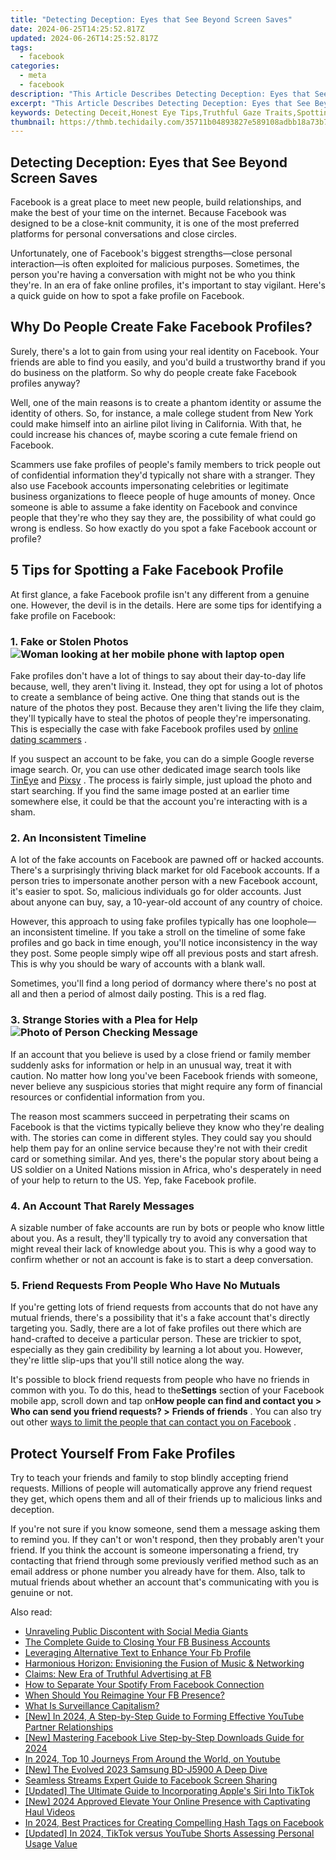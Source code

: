 ```yaml
---
title: "Detecting Deception: Eyes that See Beyond Screen Saves"
date: 2024-06-25T14:25:52.817Z
updated: 2024-06-26T14:25:52.817Z
tags:
  - facebook
categories:
  - meta
  - facebook
description: "This Article Describes Detecting Deception: Eyes that See Beyond Screen Saves"
excerpt: "This Article Describes Detecting Deception: Eyes that See Beyond Screen Saves"
keywords: Detecting Deceit,Honest Eye Tips,Truthful Gaze Traits,Spotting Liars,Perceptive Vision,Screen Lies Detection,Beyond Face Masks
thumbnail: https://thmb.techidaily.com/35711b04893827e589108adbb18a73b7e3ecd093c90f2ad47957b85620005c06.png
---
```


## Detecting Deception: Eyes that See Beyond Screen Saves

 Facebook is a great place to meet new people, build relationships, and make the best of your time on the internet. Because Facebook was designed to be a close-knit community, it is one of the most preferred platforms for personal conversations and close circles.

 Unfortunately, one of Facebook's biggest strengths—close personal interaction—is often exploited for malicious purposes. Sometimes, the person you're having a conversation with might not be who you think they're. In an era of fake online profiles, it's important to stay vigilant. Here's a quick guide on how to spot a fake profile on Facebook.

## Why Do People Create Fake Facebook Profiles?

 Surely, there's a lot to gain from using your real identity on Facebook. Your friends are able to find you easily, and you'd build a trustworthy brand if you do business on the platform. So why do people create fake Facebook profiles anyway?

 Well, one of the main reasons is to create a phantom identity or assume the identity of others. So, for instance, a male college student from New York could make himself into an airline pilot living in California. With that, he could increase his chances of, maybe scoring a cute female friend on Facebook.

 Scammers use fake profiles of people's family members to trick people out of confidential information they'd typically not share with a stranger. They also use Facebook accounts impersonating celebrities or legitimate business organizations to fleece people of huge amounts of money. Once someone is able to assume a fake identity on Facebook and convince people that they're who they say they are, the possibility of what could go wrong is endless. So how exactly do you spot a fake Facebook account or profile?

## 5 Tips for Spotting a Fake Facebook Profile

 At first glance, a fake Facebook profile isn't any different from a genuine one. However, the devil is in the details. Here are some tips for identifying a fake profile on Facebook:

### 1\. Fake or Stolen Photos ![Woman looking at her mobile phone with laptop open](https://static1.makeuseofimages.com/wordpress/wp-content/uploads/2022/09/Woman-looking-at-her-mobile-phone-with-laptop-open.jpg)

 Fake profiles don't have a lot of things to say about their day-to-day life because, well, they aren't living it. Instead, they opt for using a lot of photos to create a semblance of being active. One thing that stands out is the nature of the photos they post. Because they aren't living the life they claim, they'll typically have to steal the photos of people they're impersonating. This is especially the case with fake Facebook profiles used by [online dating scammers](https://www.makeuseof.com/tag/spot-avoid-online-dating-scammer/) .

 If you suspect an account to be fake, you can do a simple Google reverse image search. Or, you can use other dedicated image search tools like [TinEye](http://tineye.com) and [Pixsy](http://pixsy.com) . The process is fairly simple, just upload the photo and start searching. If you find the same image posted at an earlier time somewhere else, it could be that the account you're interacting with is a sham.

### 2\. An Inconsistent Timeline

 A lot of the fake accounts on Facebook are pawned off or hacked accounts. There's a surprisingly thriving black market for old Facebook accounts. If a person tries to impersonate another person with a new Facebook account, it's easier to spot. So, malicious individuals go for older accounts. Just about anyone can buy, say, a 10-year-old account of any country of choice.

 However, this approach to using fake profiles typically has one loophole—an inconsistent timeline. If you take a stroll on the timeline of some fake profiles and go back in time enough, you'll notice inconsistency in the way they post. Some people simply wipe off all previous posts and start afresh. This is why you should be wary of accounts with a blank wall.

 Sometimes, you'll find a long period of dormancy where there's no post at all and then a period of almost daily posting. This is a red flag.

### 3\. Strange Stories with a Plea for Help ![Photo of Person Checking Message](https://static1.makeuseofimages.com/wordpress/wp-content/uploads/2022/08/maxim-ilyahov-0aRycsfH57A-unsplash.jpg)

 If an account that you believe is used by a close friend or family member suddenly asks for information or help in an unusual way, treat it with caution. No matter how long you've been Facebook friends with someone, never believe any suspicious stories that might require any form of financial resources or confidential information from you.

 The reason most scammers succeed in perpetrating their scams on Facebook is that the victims typically believe they know who they're dealing with. The stories can come in different styles. They could say you should help them pay for an online service because they're not with their credit card or something similar. And yes, there's the popular story about being a US soldier on a United Nations mission in Africa, who's desperately in need of your help to return to the US. Yep, fake Facebook profile.

### 4\. An Account That Rarely Messages

 A sizable number of fake accounts are run by bots or people who know little about you. As a result, they'll typically try to avoid any conversation that might reveal their lack of knowledge about you. This is why a good way to confirm whether or not an account is fake is to start a deep conversation.

### 5\. Friend Requests From People Who Have No Mutuals

 If you're getting lots of friend requests from accounts that do not have any mutual friends, there's a possibility that it's a fake account that's directly targeting you. Sadly, there are a lot of fake profiles out there which are hand-crafted to deceive a particular person. These are trickier to spot, especially as they gain credibility by learning a lot about you. However, they're little slip-ups that you'll still notice along the way.

 It's possible to block friend requests from people who have no friends in common with you. To do this, head to the**Settings** section of your Facebook mobile app, scroll down and tap on**How people can find and contact you >** **Who can send you friend requests? >** **Friends of friends** . You can also try out other [ways to limit the people that can contact you on Facebook](https://www.makeuseof.com/limit-people-contacting-you-facebook/) .

## Protect Yourself From Fake Profiles

 Try to teach your friends and family to stop blindly accepting friend requests. Millions of people will automatically approve any friend request they get, which opens them and all of their friends up to malicious links and deception.

 If you're not sure if you know someone, send them a message asking them to remind you. If they can't or won't respond, then they probably aren't your friend. If you think the account is someone impersonating a friend, try contacting that friend through some previously verified method such as an email address or phone number you already have for them. Also, talk to mutual friends about whether an account that's communicating with you is genuine or not.


<ins class="adsbygoogle"
     style="display:block"
     data-ad-format="autorelaxed"
     data-ad-client="ca-pub-7571918770474297"
     data-ad-slot="1223367746"></ins>



<ins class="adsbygoogle"
     style="display:block"
     data-ad-client="ca-pub-7571918770474297"
     data-ad-slot="8358498916"
     data-ad-format="auto"
     data-full-width-responsive="true"></ins>

<span class="atpl-alsoreadstyle">Also read:</span>
<div><ul>
<li><a href="https://facebook.techidaily.com/unraveling-public-discontent-with-social-media-giants/"><u>Unraveling Public Discontent with Social Media Giants</u></a></li>
<li><a href="https://facebook.techidaily.com/the-complete-guide-to-closing-your-fb-business-accounts/"><u>The Complete Guide to Closing Your FB Business Accounts</u></a></li>
<li><a href="https://facebook.techidaily.com/leveraging-alternative-text-to-enhance-your-fb-profile/"><u>Leveraging Alternative Text to Enhance Your Fb Profile</u></a></li>
<li><a href="https://facebook.techidaily.com/harmonious-horizon-envisioning-the-fusion-of-music-and-networking/"><u>Harmonious Horizon: Envisioning the Fusion of Music & Networking</u></a></li>
<li><a href="https://facebook.techidaily.com/claims-new-era-of-truthful-advertising-at-fb/"><u>Claims: New Era of Truthful Advertising at FB</u></a></li>
<li><a href="https://facebook.techidaily.com/how-to-separate-your-spotify-from-facebook-connection/"><u>How to Separate Your Spotify From Facebook Connection</u></a></li>
<li><a href="https://facebook.techidaily.com/when-should-you-reimagine-your-fb-presence/"><u>When Should You Reimagine Your FB Presence?</u></a></li>
<li><a href="https://facebook.techidaily.com/what-is-surveillance-capitalism/"><u>What Is Surveillance Capitalism?</u></a></li>
<li><a href="https://youtube-data.techidaily.com/n-2024-a-step-by-step-guide-to-forming-effective-youtube-partner-relationships/"><u>[New] In 2024, A Step-by-Step Guide to Forming Effective YouTube Partner Relationships</u></a></li>
<li><a href="https://facebook-video-content.techidaily.com/new-mastering-facebook-live-step-by-step-downloads-guide-for-2024/"><u>[New] Mastering Facebook Live  Step-by-Step Downloads Guide for 2024</u></a></li>
<li><a href="https://youtube-help.techidaily.com/in-2024-top-10-journeys-from-around-the-world-on-youtube/"><u>In 2024, Top 10 Journeys From Around the World, on Youtube</u></a></li>
<li><a href="https://some-tips.techidaily.com/new-the-evolved-2023-samsung-bd-j5900-a-deep-dive/"><u>[New] The Evolved 2023 Samsung BD-J5900  A Deep Dive</u></a></li>
<li><a href="https://facebook-video-content.techidaily.com/seamless-streams-expert-guide-to-facebook-screen-sharing/"><u>Seamless Streams  Expert Guide to Facebook Screen Sharing</u></a></li>
<li><a href="https://tiktok-clips.techidaily.com/updated-the-ultimate-guide-to-incorporating-apples-siri-into-tiktok/"><u>[Updated] The Ultimate Guide to Incorporating Apple's Siri Into TikTok</u></a></li>
<li><a href="https://facebook-video-footage.techidaily.com/new-2024-approved-elevate-your-online-presence-with-captivating-haul-videos/"><u>[New] 2024 Approved  Elevate Your Online Presence with Captivating Haul Videos</u></a></li>
<li><a href="https://facebook-videos.techidaily.com/in-2024-best-practices-for-creating-compelling-hash-tags-on-facebook/"><u>In 2024, Best Practices for Creating Compelling Hash Tags on Facebook</u></a></li>
<li><a href="https://youtube-docs.techidaily.com/ed-in-2024-tiktok-versus-youtube-shorts-assessing-personal-usage-value/"><u>[Updated] In 2024, TikTok versus YouTube Shorts  Assessing Personal Usage Value</u></a></li>
</ul></div>
